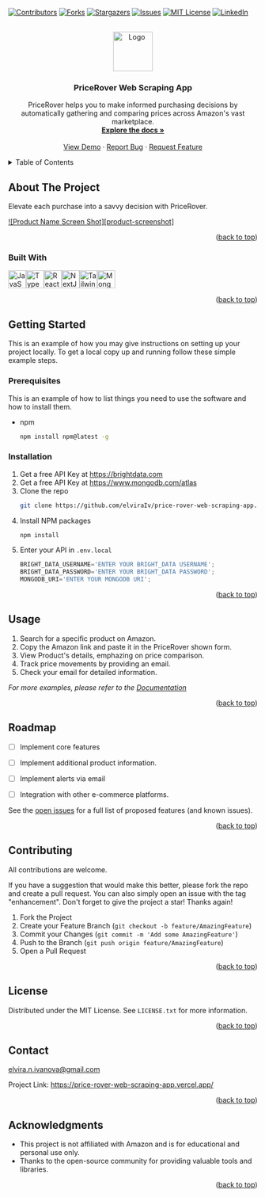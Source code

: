
<a name="readme-top"></a>
<!--





<!-- PROJECT SHIELDS -->
<!--
*** I'm using markdown "reference style" links for readability.
*** Reference links are enclosed in brackets [ ] instead of parentheses ( ).
*** See the bottom of this document for the declaration of the reference variables
*** for contributors-url, forks-url, etc. This is an optional, concise syntax you may use.
*** https://www.markdownguide.org/basic-syntax/#reference-style-links
-->
[![Contributors][contributors-shield]][contributors-url]
[![Forks][forks-shield]][forks-url]
[![Stargazers][stars-shield]][stars-url]
[![Issues][issues-shield]][issues-url]
[![MIT License][license-shield]][license-url]
[![LinkedIn][linkedin-shield]][linkedin-url]



<!-- PROJECT LOGO -->
<br />
<div align="center">
  <a href="https://github.com/elviraIv/price-rover-web-scraping-app">
    <img src="images/logo.png" alt="Logo" width="80" height="80">
  </a>

<h3 align="center">PriceRover Web Scraping App</h3>

  <p align="center">
    PriceRover helps you to make informed purchasing decisions by automatically gathering and comparing prices across Amazon's vast marketplace.
    <br />
    <a href="https://github.com/elviraIv/price-rover-web-scraping-app"><strong>Explore the docs »</strong></a>
    <br />
    <br />
    <a href="https://github.com/elviraIv/price-rover-web-scraping-app">View Demo</a>
    ·
    <a href="https://github.com/elviraIv/price-rover-web-scraping-app/issues">Report Bug</a>
    ·
    <a href="https://github.com/elviraIv/price-rover-web-scraping-app/issues">Request Feature</a>
  </p>
</div>



<!-- TABLE OF CONTENTS -->
<details>
  <summary>Table of Contents</summary>
  <ol>
    <li>
      <a href="#about-the-project">About The Project</a>
      <ul>
        <li><a href="#built-with">Built With</a></li>
      </ul>
    </li>
    <li>
      <a href="#getting-started">Getting Started</a>
      <ul>
        <li><a href="#prerequisites">Prerequisites</a></li>
        <li><a href="#installation">Installation</a></li>
      </ul>
    </li>
    <li><a href="#usage">Usage</a></li>
    <li><a href="#roadmap">Roadmap</a></li>
    <li><a href="#contributing">Contributing</a></li>
    <li><a href="#license">License</a></li>
    <li><a href="#contact">Contact</a></li>
    <li><a href="#acknowledgments">Acknowledgments</a></li>
  </ol>
</details>



<!-- ABOUT THE PROJECT -->
## About The Project
Elevate each purchase into a savvy decision with PriceRover.

[![Product Name Screen Shot][product-screenshot]](https://example.com)


<p align="right">(<a href="#readme-top">back to top</a>)</p>



### Built With

<p align="left">
<a href="https://developer.mozilla.org/en-US/docs/Web/JavaScript" target="_blank" rel="noreferrer"><img src="https://raw.githubusercontent.com/danielcranney/readme-generator/main/public/icons/skills/javascript-colored.svg" width="36" height="36" alt="JavaScript" /></a><a href="https://www.typescriptlang.org/" target="_blank" rel="noreferrer"><img src="https://raw.githubusercontent.com/danielcranney/readme-generator/main/public/icons/skills/typescript-colored.svg" width="36" height="36" alt="TypeScript" /></a><a href="https://reactjs.org/" target="_blank" rel="noreferrer"><img src="https://raw.githubusercontent.com/danielcranney/readme-generator/main/public/icons/skills/react-colored.svg" width="36" height="36" alt="React" /></a><a href="https://nextjs.org/docs" target="_blank" rel="noreferrer"><img src="https://raw.githubusercontent.com/danielcranney/readme-generator/main/public/icons/skills/nextjs-colored.svg" width="36" height="36" alt="NextJs" /></a><a href="https://tailwindcss.com/" target="_blank" rel="noreferrer"><img src="https://raw.githubusercontent.com/danielcranney/readme-generator/main/public/icons/skills/tailwindcss-colored.svg" width="36" height="36" alt="TailwindCSS" /></a><a href="https://www.mongodb.com/" target="_blank" rel="noreferrer"><img src="https://raw.githubusercontent.com/danielcranney/readme-generator/main/public/icons/skills/mongodb-colored.svg" width="36" height="36" alt="MongoDB" /></a>
</p>


<p align="right">(<a href="#readme-top">back to top</a>)</p>



<!-- GETTING STARTED -->
## Getting Started

This is an example of how you may give instructions on setting up your project locally.
To get a local copy up and running follow these simple example steps.

### Prerequisites

This is an example of how to list things you need to use the software and how to install them.
* npm
  ```sh
  npm install npm@latest -g
  ```

### Installation

1. Get a free API Key at https://brightdata.com
2. Get a free API Key at https://www.mongodb.com/atlas
2. Clone the repo
   ```sh
   git clone https://github.com/elviraIv/price-rover-web-scraping-app.git
   ```
3. Install NPM packages
   ```sh
   npm install
   ```
4. Enter your API in `.env.local`
   ```js
   BRIGHT_DATA_USERNAME='ENTER YOUR BRIGHT_DATA USERNAME';
   BRIGHT_DATA_PASSWORD='ENTER YOUR BRIGHT_DATA PASSWORD';
   MONGODB_URI='ENTER YOUR MONGODB URI';

   ```

<p align="right">(<a href="#readme-top">back to top</a>)</p>



<!-- USAGE EXAMPLES -->
## Usage

1. Search for a specific product on Amazon.
2. Copy the Amazon link and paste it in the PriceRover shown form.
3. View Product's details, emphazing on price comparison.
4. Track price movements by providing an email.
5. Check your email for detailed information.

_For more examples, please refer to the [Documentation](https://example.com)_

<p align="right">(<a href="#readme-top">back to top</a>)</p>



<!-- ROADMAP -->
## Roadmap

- [ ]  Implement core features
- [ ] Implement additional product information.
- [ ] Implement alerts via email
- [ ] Integration with other e-commerce platforms.


See the [open issues](https://github.com/elviraIv/price-rover-web-scraping-app/issues) for a full list of proposed features (and known issues).

<p align="right">(<a href="#readme-top">back to top</a>)</p>



<!-- CONTRIBUTING -->
## Contributing


All contributions are welcome.

If you have a suggestion that would make this better, please fork the repo and create a pull request. You can also simply open an issue with the tag "enhancement".
Don't forget to give the project a star! Thanks again!

1. Fork the Project
2. Create your Feature Branch (`git checkout -b feature/AmazingFeature`)
3. Commit your Changes (`git commit -m 'Add some AmazingFeature'`)
4. Push to the Branch (`git push origin feature/AmazingFeature`)
5. Open a Pull Request

<p align="right">(<a href="#readme-top">back to top</a>)</p>



<!-- LICENSE -->
## License

Distributed under the MIT License. See `LICENSE.txt` for more information.

<p align="right">(<a href="#readme-top">back to top</a>)</p>



<!-- CONTACT -->
## Contact

elvira.n.ivanova@gmail.com

Project Link: https://price-rover-web-scraping-app.vercel.app/

<p align="right">(<a href="#readme-top">back to top</a>)</p>






<!-- ACKNOWLEDGMENTS -->
## Acknowledgments



* This project is not affiliated with Amazon and is for educational and personal use only.
* Thanks to the open-source community for providing valuable tools and libraries.

<p align="right">(<a href="#readme-top">back to top</a>)</p>



<!-- MARKDOWN LINKS & IMAGES -->
<!-- https://www.markdownguide.org/basic-syntax/#reference-style-links -->
[contributors-shield]: https://img.shields.io/github/contributors/elviraIv/price-rover-web-scraping-app.svg?style=for-the-badge
[contributors-url]: https://github.com/elviraIv/price-rover-web-scraping-app/graphs/contributors
[forks-shield]: https://img.shields.io/github/forks/elviraIv/price-rover-web-scraping-app.svg?style=for-the-badge
[forks-url]: https://github.com/elviraIv/price-rover-web-scraping-app/network/members
[stars-shield]: https://img.shields.io/github/stars/elviraIv/price-rover-web-scraping-app.svg?style=for-the-badge
[stars-url]: https://github.com/elviraIv/price-rover-web-scraping-app/stargazers
[issues-shield]: https://img.shields.io/github/issues/elviraIv/price-rover-web-scraping-app.svg?style=for-the-badge
[issues-url]: https://github.com/elviraIv/price-rover-web-scraping-app/issues
[license-shield]: https://img.shields.io/github/license/elviraIv/price-rover-web-scraping-app.svg?style=for-the-badge
[license-url]: https://github.com/elviraIv/price-rover-web-scraping-app/blob/master/LICENSE.txt
[linkedin-shield]: https://img.shields.io/badge/-LinkedIn-black.svg?style=for-the-badge&logo=linkedin&colorB=555
[linkedin-url]: https://linkedin.com/in/elvira-ivanova/
